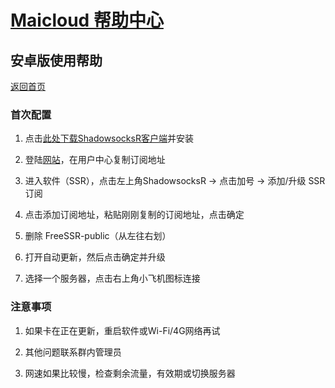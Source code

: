 # [Maicloud 帮助中心](/README.md)

## 安卓版使用帮助
[返回首页](/README.md)

### 首次配置

1. 点击[此处下载ShadowsocksR客户端](https://cdn1.maicloud.ml:1443/download/ssr.apk)并安装

2. 登陆[网站](http://www.maicloud.ml/)，在用户中心复制订阅地址

3. 进入软件（SSR），点击左上角ShadowsocksR → 点击加号 → 添加/升级 SSR 订阅

4. 点击添加订阅地址，粘贴刚刚复制的订阅地址，点击确定

5. 删除 FreeSSR-public（从左往右划）

7. 打开自动更新，然后点击确定并升级

8. 选择一个服务器，点击右上角小飞机图标连接

### 注意事项

1. 如果卡在正在更新，重启软件或Wi-Fi/4G网络再试

2. 其他问题联系群内管理员

3. 网速如果比较慢，检查剩余流量，有效期或切换服务器
